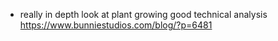 
- really in depth look at plant growing good technical analysis  https://www.bunniestudios.com/blog/?p=6481